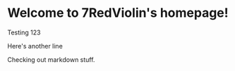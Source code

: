# Welcome to 7RedViolin's homepage!

Testing 123

Here's another line

Checking out markdown stuff.

